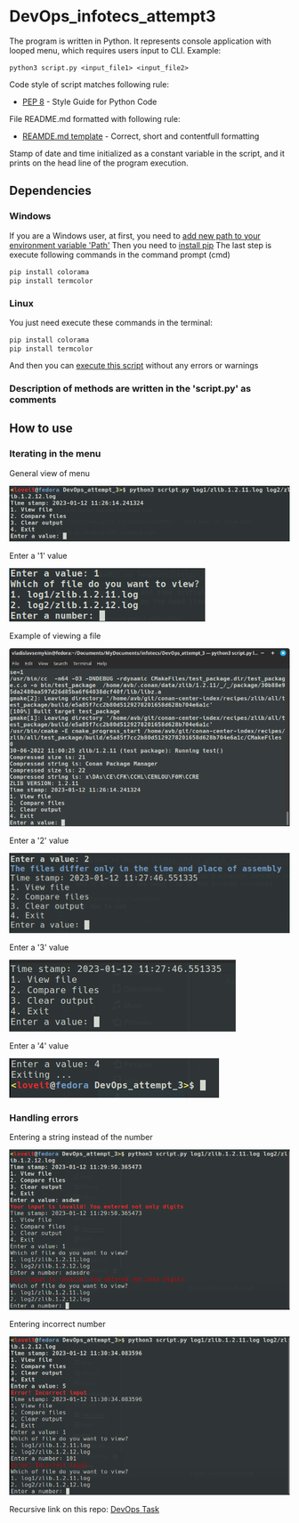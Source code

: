 # DevOps_infotecs_attempt3

The program is written in Python. It represents console application
with looped menu, which requires users input to CLI. Example:

```
python3 script.py <input_file1> <input_file2>
```

Code style of script matches following rule:

- [PEP 8](https://www.python.org/dev/peps/pep-0008/) - Style Guide for Python Code

File README.md formatted with following rule:

- [REAMDE.md template](https://gist.github.com/PurpleBooth/109311bb0361f32d87a2) - Correct, short and contentfull formatting

Stamp of date and time initialized as a constant variable in the script,
and it prints on the head line of the program execution.

## Dependencies

### Windows

If you are a Windows user, at first, you need to [add new path to your environment variable 'Path'](https://www.mathworks.com/matlabcentral/answers/94933-how-do-i-edit-my-system-path-in-windows)
Then you need to [install pip](https://www.geeksforgeeks.org/how-to-install-pip-on-windows/)
The last step is execute following commands in the command prompt (cmd)

```
pip install colorama
pip install termcolor
```

### Linux

You just need execute these commands in the terminal:

```
pip install colorama
pip install termcolor
```

And then you can [execute this script](https://github.com/ViNN280801/DevOps_infotecs_attempt3#devops_infotecs_attempt3) without any errors or warnings

### Description of methods are written in the 'script.py' as comments

## How to use

### Iterating in the menu

General view of menu

![](img/general/1.png)

Enter a '1' value

![](img/general/2.png)

Example of viewing a file

![](img/general/3.png)

Enter a '2' value

![](img/general/4.png)

Enter a '3' value

![](img/general/5.png)

Enter a '4' value

![](img/general/6.png)

### Handling errors

Entering a string instead of the number

![](img/checkings/1.png)

Entering incorrect number

![](img/checkings/2.png)

Recursive link on this repo:
[DevOps Task](https://github.com/ViNN280801/DevOps_infotecs_attempt3)
